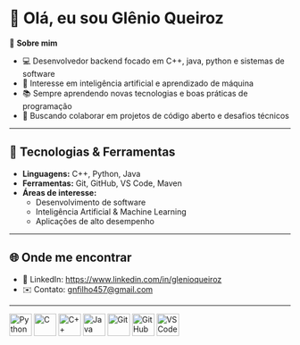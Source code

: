 # 👋 Olá, eu sou Glênio Queiroz

🎯 **Sobre mim**  
- 💻 Desenvolvedor backend focado em C++, java, python e sistemas de software  
- 🤖 Interesse em inteligência artificial e aprendizado de máquina  
- 📚 Sempre aprendendo novas tecnologias e boas práticas de programação  
- 🚀 Buscando colaborar em projetos de código aberto e desafios técnicos  

---

## 🔧 Tecnologias & Ferramentas
- **Linguagens:** C++, Python, Java
- **Ferramentas:** Git, GitHub, VS Code, Maven 
- **Áreas de interesse:**  
  - Desenvolvimento de software  
  - Inteligência Artificial & Machine Learning  
  - Aplicações de alto desempenho  

---

## 🌐 Onde me encontrar
- 💼 LinkedIn: https://www.linkedin.com/in/glenioqueiroz  
- ✉️ Contato: gnfilho457@gmail.com  

---

<img src="https://cdn.jsdelivr.net/gh/devicons/devicon@latest/icons/python/python-original.svg" alt="Python" width="40" height="40"/> <img src="https://cdn.jsdelivr.net/gh/devicons/devicon@latest/icons/c/c-original.svg" alt="C" width="40" height="40"/> <img src="https://cdn.jsdelivr.net/gh/devicons/devicon@latest/icons/cplusplus/cplusplus-original.svg" alt="C++" width="40" height="40"/> <img src="https://cdn.jsdelivr.net/gh/devicons/devicon@latest/icons/java/java-original.svg" alt="Java" width="40" height="40"/> <img src="https://cdn.jsdelivr.net/gh/devicons/devicon@latest/icons/git/git-original.svg" alt="Git" width="40" height="40"/> <img src="https://cdn.jsdelivr.net/gh/devicons/devicon@latest/icons/github/github-original.svg" alt="GitHub" width="40" height="40"/> <img src="https://cdn.jsdelivr.net/gh/devicons/devicon@latest/icons/vscode/vscode-original.svg" alt="VS Code" width="40" height="40"/>
